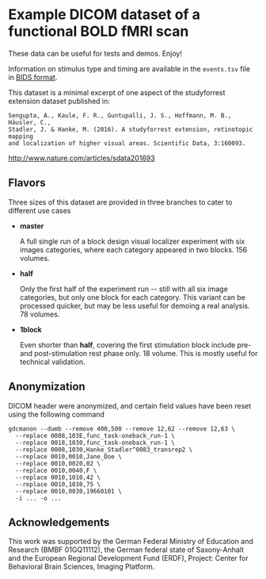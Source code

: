 # Example DICOM dataset of a functional BOLD fMRI scan

These data can be useful for tests and demos. Enjoy!

Information on stimulus type and timing are available in the `events.tsv` file
in [BIDS format](http://bids.neuroimaging.io/).

This dataset is a minimal excerpt of one aspect of the studyforrest extension
dataset published in:

    Sengupta, A., Kaule, F. R., Guntupalli, J. S., Hoffmann, M. B., Häusler, C.,
    Stadler, J. & Hanke, M. (2016). A studyforrest extension, retinotopic mapping
    and localization of higher visual areas. Scientific Data, 3:160093.

  http://www.nature.com/articles/sdata201693

## Flavors

Three sizes of this dataset are provided in three branches to cater to
different use cases

- **master**

  A full single run of a block design visual localizer experiment with
  six images categories, where each category appeared in two blocks.
  156 volumes.

- **half**

  Only the first half of the experiment run -- still with all six
  image categories, but only one block for each category. This variant
  can be processed quicker, but may be less useful for demoing a real
  analysis. 78 volumes.

- **1block**

  Even shorter than **half**, covering the first stimulation block include
  pre- and post-stimulation rest phase only. 18 volume.
  This is mostly useful for technical validation.

## Anonymization

DICOM header were anonymized, and certain field values have been reset using
 the following command

    gdcmanon --dumb --remove 400,500 --remove 12,62 --remove 12,63 \
      --replace 0008,103E,func_task-oneback_run-1 \
      --replace 0018,1030,func_task-oneback_run-1 \
      --replace 0008,1030,Hanke_Stadler^0083_transrep2 \
      --replace 0010,0010,Jane_Doe \
      --replace 0010,0020,02 \
      --replace 0010,0040,F \
      --replace 0010,1010,42 \
      --replace 0010,1030,75 \
      --replace 0010,0030,19660101 \
      -i ... -o ...


## Acknowledgements

This work was supported by the German Federal Ministry of Education and
Research (BMBF 01GQ11112), the German federal state of Saxony-Anhalt and the
European Regional Development Fund (ERDF), Project: Center for Behavioral Brain
Sciences, Imaging Platform.
